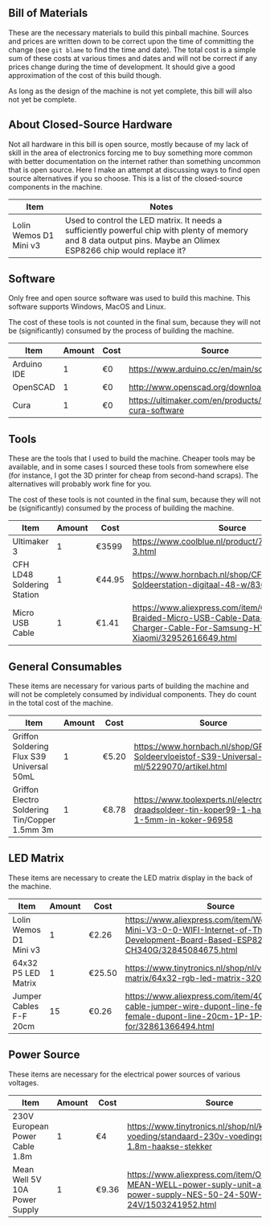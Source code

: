 Bill of Materials
-----------------
These are the necessary materials to build this pinball machine. Sources and prices are written down to be correct upon the time of committing the change (see `git blame` to find the time and date). The total cost is a simple sum of these costs at various times and dates and will not be correct if any prices change during the time of development. It should give a good approximation of the cost of this build though.

As long as the design of the machine is not yet complete, this bill will also not yet be complete.

About Closed-Source Hardware
----------------------------
Not all hardware in this bill is open source, mostly because of my lack of skill in the area of electronics forcing me to buy something more common with better documentation on the internet rather than something uncommon that is open source. Here I make an attempt at discussing ways to find open source alternatives if you so choose. This is a list of the closed-source components in the machine.

| Item                   | Notes                                                                                                                                                              |
|------------------------|--------------------------------------------------------------------------------------------------------------------------------------------------------------------|
| Lolin Wemos D1 Mini v3 | Used to control the LED matrix. It needs a sufficiently powerful chip with plenty of memory and 8 data output pins. Maybe an Olimex ESP8266 chip would replace it? |

Software
--------
Only free and open source software was used to build this machine. This software supports Windows, MacOS and Linux.

The cost of these tools is not counted in the final sum, because they will not be (significantly) consumed by the process of building the machine.

| Item        | Amount | Cost | Source                                                    |
|-------------|--------|------|-----------------------------------------------------------|
| Arduino IDE | 1      | €0   | https://www.arduino.cc/en/main/software                   |
| OpenSCAD    | 1      | €0   | http://www.openscad.org/downloads.html                    |
| Cura        | 1      | €0   | https://ultimaker.com/en/products/ultimaker-cura-software |

Tools
-----
These are the tools that I used to build the machine. Cheaper tools may be available, and in some cases I sourced these tools from somewhere else (for instance, I got the 3D printer for cheap from second-hand scraps). The alternatives will probably work fine for you.

The cost of these tools is not counted in the final sum, because they will not be (significantly) consumed by the process of building the machine.

| Item                       | Amount | Cost   | Source                                                                                                                                        |
|----------------------------|--------|--------|-----------------------------------------------------------------------------------------------------------------------------------------------|
| Ultimaker 3                | 1      | €3599  | https://www.coolblue.nl/product/745465/ultimaker-3.html                                                                                       |
| CFH LD48 Soldering Station | 1      | €44.95 | https://www.hornbach.nl/shop/CFH-Soldeerstation-digitaal-48-w/8368445/artikel.html                                                            |
| Micro USB Cable            | 1      | €1.41  | https://www.aliexpress.com/item/OLAF-Nylon-Braided-Micro-USB-Cable-Data-Sync-USB-Charger-Cable-For-Samsung-HTC-Huawei-Xiaomi/32952616649.html |

General Consumables
-------------------
These items are necessary for various parts of building the machine and will not be completely consumed by individual components. They do count in the total cost of the machine.

| Item                                          | Amount | Cost  | Source                                                                                         |
|-----------------------------------------------|--------|-------|------------------------------------------------------------------------------------------------|
| Griffon Soldering Flux S39 Universal 50mL     | 1      | €5.20 | https://www.hornbach.nl/shop/GRIFFON-Soldeervloeistof-S39-Universal-50-ml/5229070/artikel.html |
| Griffon Electro Soldering Tin/Copper 1.5mm 3m | 1      | €8.78 | https://www.toolexperts.nl/electro-draadsoldeer-tin-koper99-1-harskern-1-5mm-in-koker-96958    |

LED Matrix
----------
These items are necessary to create the LED matrix display in the back of the machine.

| Item                   | Amount | Cost   | Source                                                                                                                                     |
|------------------------|--------|--------|--------------------------------------------------------------------------------------------------------------------------------------------|
| Lolin Wemos D1 Mini v3 | 1      | €2.26  | https://www.aliexpress.com/item/Wemos-D1-Mini-V3-0-0-WIFI-Internet-of-Things-Development-Board-Based-ESP8266-CH340-CH340G/32845084675.html |
| 64x32 P5 LED Matrix    | 1      | €25.50 | https://www.tinytronics.nl/shop/nl/verlichting/led-matrix/64x32-rgb-led-matrix-320x160-mm                                                  |
| Jumper Cables F-F 20cm | 15     | €0.26  | https://www.aliexpress.com/item/40pcs-dupont-cable-jumper-wire-dupont-line-female-to-female-dupont-line-20cm-1P-1P-for/32861366494.html    |

Power Source
------------
These items are necessary for the electrical power sources of various voltages.

| Item                           | Amount | Cost  | Source                                                                                                                      |
|--------------------------------|--------|-------|-----------------------------------------------------------------------------------------------------------------------------|
| 230V European Power Cable 1.8m | 1      | €4    | https://www.tinytronics.nl/shop/nl/kabels/230v-voeding/standaard-230v-voedingskabel-1.8m-haakse-stekker                     |
| Mean Well 5V 10A Power Supply  | 1      | €9.36 | https://www.aliexpress.com/item/Original-MEAN-WELL-power-suply-unit-ac-to-dc-power-supply-NES-50-24-50W-24V/1503241952.html |